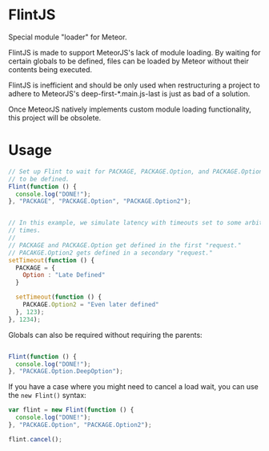 FlintJS
=======

Special module "loader" for Meteor.

FlintJS is made to support MeteorJS's lack of module loading.  By waiting for certain globals to be defined, files can be loaded by Meteor without their contents being executed.

FlintJS is inefficient and should be only used when restructuring a project to adhere to MeteorJS's deep-first-*.main.js-last is just as bad of a solution.

Once MeteorJS natively implements custom module loading functionality, this project will be obsolete.

Usage
=====

```javascript
// Set up Flint to wait for PACKAGE, PACKAGE.Option, and PACKAGE.Option2
// to be defined.
Flint(function () {
  console.log("DONE!");
}, "PACKAGE", "PACKAGE.Option", "PACKAGE.Option2");


// In this example, we simulate latency with timeouts set to some arbitrary
// times.
//
// PACKAGE and PACKAGE.Option get defined in the first "request."
// PACAKGE.Option2 gets defined in a secondary "request."
setTimeout(function () {
  PACKAGE = {
    Option : "Late Defined"
  }

  setTimeout(function () {
    PACKAGE.Option2 = "Even later defined"
  }, 123);
}, 1234);
```

Globals can also be required without requiring the parents:

```javascript

Flint(function () {
  console.log("DONE!");
}, "PACKAGE.Option.DeepOption");
```



If you have a case where you might need to cancel a load wait, you can use the `new Flint()` syntax:

```javascript
var flint = new Flint(function () {
  console.log("DONE!");
}, "PACKAGE.Option", "PACKAGE.Option2");

flint.cancel();

```